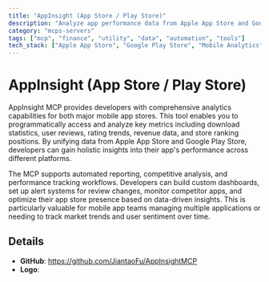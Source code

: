 ```yaml
---
title: "AppInsight (App Store / Play Store)"
description: "Analyze app performance data from Apple App Store and Google Play Store to track downloads, reviews, and rankings."
category: "mcps-servers"
tags: ["mcp", "finance", "utility", "data", "automation", "tools"]
tech_stack: ["Apple App Store", "Google Play Store", "Mobile Analytics", "App Store Optimization", "Performance Monitoring"]
---
```


# AppInsight (App Store / Play Store)

AppInsight MCP provides developers with comprehensive analytics capabilities for both major mobile app stores. This tool enables you to programmatically access and analyze key metrics including download statistics, user reviews, rating trends, revenue data, and store ranking positions. By unifying data from Apple App Store and Google Play Store, developers can gain holistic insights into their app's performance across different platforms.

The MCP supports automated reporting, competitive analysis, and performance tracking workflows. Developers can build custom dashboards, set up alert systems for review changes, monitor competitor apps, and optimize their app store presence based on data-driven insights. This is particularly valuable for mobile app teams managing multiple applications or needing to track market trends and user sentiment over time.

## Details

- **GitHub**: https://github.com/JiantaoFu/AppInsightMCP
- **Logo**: 
